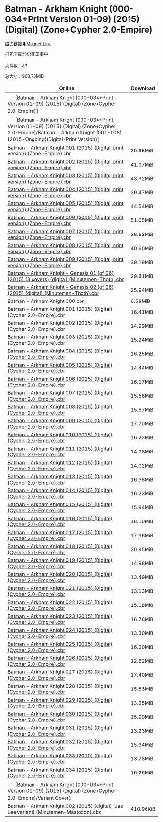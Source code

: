 # Batman - Arkham Knight (000-034+Print Version 01-09) (2015) (Digital) (Zone+Cypher 2.0-Empire)

[磁力链接⬇Magnet Link](magnet:?xt=urn:btih:b5e4611f3fc4a23f510bed574ff633eeb6e6a5e7&dn=Batman%20-%20Arkham%20Knight%20%28000-034%2BPrint%20Version%2001-09%29%20%282015%29%20%28Digital%29%20%28Zone%2BCypher%202.0-Empire%29)

打包下载📦仍在工事中

文件数：47

总大小：968.73MiB

Online | Download
--- | ---
&emsp;【Batman - Arkham Knight (000-034+Print Version 01-09) (2015) (Digital) (Zone+Cypher 2.0-Empire)】 | 
&emsp;【Batman - Arkham Knight (000-034+Print Version 01-09) (2015) (Digital) (Zone+Cypher 2.0-Empire)/Batman - Arkham Knight (001-008)(2015-Ongoing)(Digital-Print Version)】 | 
Batman - Arkham Knight 001 (2015) (Digital, print version) (Zone-Empire).cbr | 39.65MiB
[Batman - Arkham Knight 002 (2015) (Digital, print version) (Zone-Empire).cbr](https://github.com/alicewish/markdown/blob/master/comic/Batman-Arkham-Knight-002-2015-Digital-print-version-Zone-Empire-cbr.md) | 41.07MiB
[Batman - Arkham Knight 003 (2015) (Digital, print version) (Zone-Empire).cbr](https://github.com/alicewish/markdown/blob/master/comic/Batman-Arkham-Knight-003-2015-Digital-print-version-Zone-Empire-cbr.md) | 43.92MiB
[Batman - Arkham Knight 004 (2015) (Digital, print version) (Zone-Empire).cbr](https://github.com/alicewish/markdown/blob/master/comic/Batman-Arkham-Knight-004-2015-Digital-print-version-Zone-Empire-cbr.md) | 39.47MiB
[Batman - Arkham Knight 005 (2015) (Digital, print version) (Zone-Empire).cbr](https://github.com/alicewish/markdown/blob/master/comic/Batman-Arkham-Knight-005-2015-Digital-print-version-Zone-Empire-cbr.md) | 44.54MiB
[Batman - Arkham Knight 006 (2015) (Digital, print version) (Zone-Empire).cbr](https://github.com/alicewish/markdown/blob/master/comic/Batman-Arkham-Knight-006-2015-Digital-print-version-Zone-Empire-cbr.md) | 51.05MiB
[Batman - Arkham Knight 007 (2015) (Digital, print version) (Zone-Empire).cbr](https://github.com/alicewish/markdown/blob/master/comic/Batman-Arkham-Knight-007-2015-Digital-print-version-Zone-Empire-cbr.md) | 36.63MiB
[Batman - Arkham Knight 008 (2015) (Digital, print version) (Zone-Empire).cbr](https://github.com/alicewish/markdown/blob/master/comic/Batman-Arkham-Knight-008-2015-Digital-print-version-Zone-Empire-cbr.md) | 40.60MiB
[Batman - Arkham Knight 009 (2015) (Digital, print version) (Zone-Empire).cbr](https://github.com/alicewish/markdown/blob/master/comic/Batman-Arkham-Knight-009-2015-Digital-print-version-Zone-Empire-cbr.md) | 39.19MiB
[Batman - Arkham Knight - Genesis 01 (of 06) (2015) (3 covers) (digital) (Minutemen-Thoth).cbr](https://github.com/alicewish/markdown/blob/master/comic/Batman-Arkham-Knight-Genesis-01-of-06-2015-3-covers-digital-Minutemen-Thoth-cbr.md) | 29.81MiB
[Batman - Arkham Knight - Genesis 02 (of 06) (2015) (digital) (Minutemen-Thoth).cbr](https://github.com/alicewish/markdown/blob/master/comic/Batman-Arkham-Knight-Genesis-02-of-06-2015-digital-Minutemen-Thoth-cbr.md) | 25.94MiB
Batman - Arkham Knight 000.cbr | 6.58MiB
Batman - Arkham Knight 001 (2015) (Digital) (Cypher 2.0-Empire).cbr | 16.41MiB
Batman - Arkham Knight 002 (2015) (Digital) (Cypher 2.0-Empire).cbr | 14.99MiB
Batman - Arkham Knight 003 (2015) (Digital) (Cypher 2.0-Empire).cbr | 15.24MiB
[Batman - Arkham Knight 004 (2015) (Digital) (Cypher 2.0-Empire).cbr](https://github.com/alicewish/markdown/blob/master/comic/Batman-Arkham-Knight-004-2015-Digital-Cypher-2-0-Empire-cbr.md) | 16.25MiB
[Batman - Arkham Knight 005 (2015) (Digital) (Cypher 2.0-Empire).cbr](https://github.com/alicewish/markdown/blob/master/comic/Batman-Arkham-Knight-005-2015-Digital-Cypher-2-0-Empire-cbr.md) | 14.44MiB
[Batman - Arkham Knight 006 (2015) (Digital) (Cypher 2.0-Empire).cbr](https://github.com/alicewish/markdown/blob/master/comic/Batman-Arkham-Knight-006-2015-Digital-Cypher-2-0-Empire-cbr.md) | 16.17MiB
[Batman - Arkham Knight 007 (2015) (Digital) (Cypher 2.0-Empire).cbr](https://github.com/alicewish/markdown/blob/master/comic/Batman-Arkham-Knight-007-2015-Digital-Cypher-2-0-Empire-cbr.md) | 15.56MiB
[Batman - Arkham Knight 008 (2015) (Digital) (Cypher 2.0-Empire).cbr](https://github.com/alicewish/markdown/blob/master/comic/Batman-Arkham-Knight-008-2015-Digital-Cypher-2-0-Empire-cbr.md) | 15.57MiB
[Batman - Arkham Knight 009 (2015) (Digital) (Cypher 2.0-Empire).cbr](https://github.com/alicewish/markdown/blob/master/comic/Batman-Arkham-Knight-009-2015-Digital-Cypher-2-0-Empire-cbr.md) | 17.70MiB
[Batman - Arkham Knight 010 (2015) (Digital) (Cypher 2.0-Empire).cbr](https://github.com/alicewish/markdown/blob/master/comic/Batman-Arkham-Knight-010-2015-Digital-Cypher-2-0-Empire-cbr.md) | 16.23MiB
[Batman - Arkham Knight 011 (2015) (Digital) (Cypher 2.0-Empire).cbr](https://github.com/alicewish/markdown/blob/master/comic/Batman-Arkham-Knight-011-2015-Digital-Cypher-2-0-Empire-cbr.md) | 14.98MiB
[Batman - Arkham Knight 012 (2015) (Digital) (Cypher 2.0-Empire).cbr](https://github.com/alicewish/markdown/blob/master/comic/Batman-Arkham-Knight-012-2015-Digital-Cypher-2-0-Empire-cbr.md) | 14.02MiB
[Batman - Arkham Knight 013 (2015) (Digital) (Cypher 2.0-Empire).cbr](https://github.com/alicewish/markdown/blob/master/comic/Batman-Arkham-Knight-013-2015-Digital-Cypher-2-0-Empire-cbr.md) | 16.38MiB
[Batman - Arkham Knight 014 (2015) (Digital) (Cypher 2.0-Empire).cbr](https://github.com/alicewish/markdown/blob/master/comic/Batman-Arkham-Knight-014-2015-Digital-Cypher-2-0-Empire-cbr.md) | 16.23MiB
[Batman - Arkham Knight 015 (2015) (Digital) (Cypher 2.0-Empire).cbr](https://github.com/alicewish/markdown/blob/master/comic/Batman-Arkham-Knight-015-2015-Digital-Cypher-2-0-Empire-cbr.md) | 15.94MiB
[Batman - Arkham Knight 016 (2015) (Digital) (Cypher 2.0-Empire).cbr](https://github.com/alicewish/markdown/blob/master/comic/Batman-Arkham-Knight-016-2015-Digital-Cypher-2-0-Empire-cbr.md) | 18.10MiB
[Batman - Arkham Knight 017 (2015) (Digital) (Cypher 2.0-Empire).cbr](https://github.com/alicewish/markdown/blob/master/comic/Batman-Arkham-Knight-017-2015-Digital-Cypher-2-0-Empire-cbr.md) | 17.96MiB
[Batman - Arkham Knight 018 (2015) (Digital) (Cypher 2.0-Empire).cbr](https://github.com/alicewish/markdown/blob/master/comic/Batman-Arkham-Knight-018-2015-Digital-Cypher-2-0-Empire-cbr.md) | 20.95MiB
[Batman - Arkham Knight 019 (2015) (Digital) (Cypher 2.0-Empire).cbr](https://github.com/alicewish/markdown/blob/master/comic/Batman-Arkham-Knight-019-2015-Digital-Cypher-2-0-Empire-cbr.md) | 14.98MiB
[Batman - Arkham Knight 020 (2015) (Digital) (Cypher 2.0-Empire).cbr](https://github.com/alicewish/markdown/blob/master/comic/Batman-Arkham-Knight-020-2015-Digital-Cypher-2-0-Empire-cbr.md) | 13.49MiB
[Batman - Arkham Knight 021 (2015) (Digital) (Cypher 2.0-Empire).cbr](https://github.com/alicewish/markdown/blob/master/comic/Batman-Arkham-Knight-021-2015-Digital-Cypher-2-0-Empire-cbr.md) | 13.13MiB
[Batman - Arkham Knight 022 (2015) (Digital) (Cypher 2.0-Empire).cbr](https://github.com/alicewish/markdown/blob/master/comic/Batman-Arkham-Knight-022-2015-Digital-Cypher-2-0-Empire-cbr.md) | 15.08MiB
[Batman - Arkham Knight 023 (2015) (Digital) (Cypher 2.0-Empire).cbr](https://github.com/alicewish/markdown/blob/master/comic/Batman-Arkham-Knight-023-2015-Digital-Cypher-2-0-Empire-cbr.md) | 16.76MiB
[Batman - Arkham Knight 024 (2015) (Digital) (Cypher 2.0-Empire).cbr](https://github.com/alicewish/markdown/blob/master/comic/Batman-Arkham-Knight-024-2015-Digital-Cypher-2-0-Empire-cbr.md) | 13.30MiB
[Batman - Arkham Knight 025 (2015) (Digital) (Cypher 2.0-Empire).cbr](https://github.com/alicewish/markdown/blob/master/comic/Batman-Arkham-Knight-025-2015-Digital-Cypher-2-0-Empire-cbr.md) | 16.20MiB
[Batman - Arkham Knight 026 (2015) (Digital) (Cypher 2.0-Empire).cbr](https://github.com/alicewish/markdown/blob/master/comic/Batman-Arkham-Knight-026-2015-Digital-Cypher-2-0-Empire-cbr.md) | 12.82MiB
[Batman - Arkham Knight 027 (2015) (Digital) (Cypher 2.0-Empire).cbr](https://github.com/alicewish/markdown/blob/master/comic/Batman-Arkham-Knight-027-2015-Digital-Cypher-2-0-Empire-cbr.md) | 17.40MiB
[Batman - Arkham Knight 028 (2015) (Digital) (Cypher 2.0-Empire).cbr](https://github.com/alicewish/markdown/blob/master/comic/Batman-Arkham-Knight-028-2015-Digital-Cypher-2-0-Empire-cbr.md) | 15.83MiB
[Batman - Arkham Knight 029 (2015) (Digital) (Cypher 2.0-Empire).cbr](https://github.com/alicewish/markdown/blob/master/comic/Batman-Arkham-Knight-029-2015-Digital-Cypher-2-0-Empire-cbr.md) | 13.25MiB
[Batman - Arkham Knight 030 (2015) (Digital) (Cypher 2.0-Empire).cbr](https://github.com/alicewish/markdown/blob/master/comic/Batman-Arkham-Knight-030-2015-Digital-Cypher-2-0-Empire-cbr.md) | 15.90MiB
[Batman - Arkham Knight 031 (2015) (Digital) (Cypher 2.0-Empire).cbr](https://github.com/alicewish/markdown/blob/master/comic/Batman-Arkham-Knight-031-2015-Digital-Cypher-2-0-Empire-cbr.md) | 13.23MiB
[Batman - Arkham Knight 032 (2015) (Digital) (Cypher 2.0-Empire).cbr](https://github.com/alicewish/markdown/blob/master/comic/Batman-Arkham-Knight-032-2015-Digital-Cypher-2-0-Empire-cbr.md) | 15.34MiB
[Batman - Arkham Knight 033 (2015) (Digital) (Cypher 2.0-Empire).cbr](https://github.com/alicewish/markdown/blob/master/comic/Batman-Arkham-Knight-033-2015-Digital-Cypher-2-0-Empire-cbr.md) | 13.78MiB
[Batman - Arkham Knight 034 (2015) (Digital) (Cypher 2.0-Empire).cbr](https://github.com/alicewish/markdown/blob/master/comic/Batman-Arkham-Knight-034-2015-Digital-Cypher-2-0-Empire-cbr.md) | 16.26MiB
&emsp;【Batman - Arkham Knight (000-034+Print Version 01-09) (2015) (Digital) (Zone+Cypher 2.0-Empire)/Variant Cover】 | 
Batman - Arkham Knight 002 (2015) (digital) (Jae Lee variant) (Minutemen-Mastodon).cbz | 410.96KiB